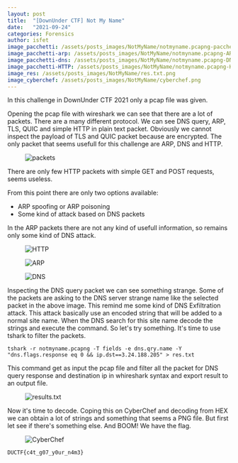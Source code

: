 ```yaml
---
layout: post
title:  "[DownUnder CTF] Not My Name"
date:   "2021-09-24"
categories: Forensics
author: isfet
image_pacchetti: /assets/posts_images/NotMyName/notmyname.pcapng-pacchetti.png
image_pacchetti-arp: /assets/posts_images/NotMyName/notmyname.pcapng-ARP.png
image_pacchetti-dns: /assets/posts_images/NotMyName/notmyname.pcapng-DNS.png
image_pacchetti-HTTP: /assets/posts_images/NotMyName/notmyname.pcapng-HTTP.png
image_res: /assets/posts_images/NotMyName/res.txt.png
image_cyberchef: /assets/posts_images/NotMyName/cyberchef.png
---
```


In this challenge in DownUnder CTF 2021 only a pcap file was given.

Opening the pcap file with wireshark we can see that there are a lot of packets. There are a many different protocol.
We can see DNS query, ARP, TLS, QUIC and simple HTTP in plain text packet.
Obviously we cannot inspect the payload of TLS and QUIC packet because are encrypted.
The only packet that seems usefull for this challenge are ARP, DNS and HTTP.

<figure>
<img src="{{ page.image_pacchetti }}" alt="packets">
</figure>

There are only few HTTP packets with simple GET and POST requests, seems useless.

From this point there are only two options available:

- ARP spoofing or ARP poisoning
- Some kind of attack based on DNS packets

In the ARP packets there are not any kind of usefull information, so remains only some kind of DNS attack.

<figure>
<img src="{{ page.image_pacchetti-http }}" alt="HTTP">
</figure>

<figure>
<img src="{{ page.image_pacchetti-arp }}" alt="ARP">
</figure>

<figure>
<img src="{{ page.image_pacchetti-dns }}" alt="DNS">
</figure>

Inspecting the DNS query packet we can see something strange. Some of the packets are asking to the DNS server
strange name like the selected packet in the above image. This remind me some kind of DNS Exfiltration attack.
This attack basically use an encoded string that will be added to a normal site name. When the DNS search for this
site name decode the strings and execute the command.
So let's try something. It's time to use tshark to filter the packets.

```
tshark -r notmyname.pcapng -T fields -e dns.qry.name -Y "dns.flags.response eq 0 && ip.dst==3.24.188.205" > res.txt
```

This command get as input the pcap file and filter all the packet for DNS query response and destination ip
in whireshark syntax and export result to an output file.

<figure>
<img src="{{ page.image_res }}" alt="results.txt">
</figure>

Now it's time to decode.
Coping this on CyberChef and decoding from HEX we can obtain a lot of strings and something that seems a PNG file.
But first let see if there's something else.
And BOOM! We have the flag.

<figure>
<img src="{{ page.image_cyberchef }}" alt="CyberChef">
</figure>

```
DUCTF{c4t_g07_y0ur_n4m3}
```
